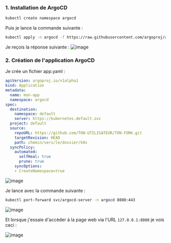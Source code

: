 ### 1. Installation de ArgoCD

```bash
kubectl create namespace argocd
```
Puis je lance la commande suivante : 
```bash
kubectl apply -n argocd -f https://raw.githubusercontent.com/argoproj/argo-cd/stable/manifests/install.yaml
```

Je reçois la réponse suivante : 
![image](https://github.com/user-attachments/assets/9d20dacb-8ae7-4942-b9c4-982c3ab2d47a)

### 2. Création de l'application ArgoCD

Je crée un fichier app.yaml :
```yaml
apiVersion: argoproj.io/v1alpha1
kind: Application
metadata:
  name: mon-app
  namespace: argocd
spec:
  destination:
    namespace: default
    server: https://kubernetes.default.svc
  project: default
  source:
    repoURL: https://github.com/TON-UTILISATEUR/TON-FORK.git
    targetRevision: HEAD
    path: chemin/vers/le/dossier/k8s
  syncPolicy:
    automated:
      selfHeal: true
      prune: true
    syncOptions:
    - CreateNamespace=true
```
![image](https://github.com/user-attachments/assets/31142150-f9e2-4101-a2ba-e51e13e83695)

Je lance avec la commande suivante : 
```bash
kubectl port-forward svc/argocd-server -n argocd 8080:443
```
![image](https://github.com/user-attachments/assets/77660295-3a93-41f1-ae8b-8acae996596d)

Et lorsque j'essaie d'accèder à la page web via l'URL `127.0.0.1:8080` je vois ceci : 

![image](https://github.com/user-attachments/assets/3385f6aa-b72b-4101-aeb9-a70552ba6b10)

